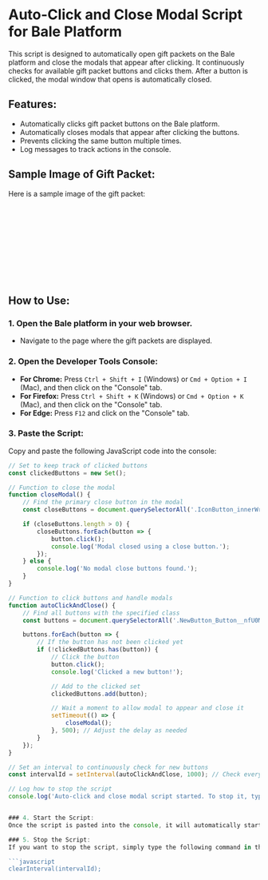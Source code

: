 # Auto-Click and Close Modal Script for Bale Platform

This script is designed to automatically open gift packets on the Bale platform and close the modals that appear after clicking. It continuously checks for available gift packet buttons and clicks them. After a button is clicked, the modal window that opens is automatically closed.

## Features:
- Automatically clicks gift packet buttons on the Bale platform.
- Automatically closes modals that appear after clicking the buttons.
- Prevents clicking the same button multiple times.
- Log messages to track actions in the console.

## Sample Image of Gift Packet:
Here is a sample image of the gift packet:

![Sample Gift Packet](https://123123131.51231/55456.img)

## How to Use:

### 1. Open the Bale platform in your web browser.
- Navigate to the page where the gift packets are displayed.

### 2. Open the Developer Tools Console:
- **For Chrome:** Press `Ctrl + Shift + I` (Windows) or `Cmd + Option + I` (Mac), and then click on the "Console" tab.
- **For Firefox:** Press `Ctrl + Shift + K` (Windows) or `Cmd + Option + K` (Mac), and then click on the "Console" tab.
- **For Edge:** Press `F12` and click on the "Console" tab.

### 3. Paste the Script:
Copy and paste the following JavaScript code into the console:

```javascript
// Set to keep track of clicked buttons
const clickedButtons = new Set();

// Function to close the modal
function closeModal() {
    // Find the primary close button in the modal
    const closeButtons = document.querySelectorAll('.IconButton_innerWrapper__rOOEI.Modal_NavIconButton__83r4y');

    if (closeButtons.length > 0) {
        closeButtons.forEach(button => {
            button.click();
            console.log('Modal closed using a close button.');
        });
    } else {
        console.log('No modal close buttons found.');
    }
}

// Function to click buttons and handle modals
function autoClickAndClose() {
    // Find all buttons with the specified class
    const buttons = document.querySelectorAll('.NewButton_Button__nfU0M.NewButton_Small__Mfg3w.NewButton_Filled__-Io2I.GiftMessage_OpenButton__TARZz');

    buttons.forEach(button => {
        // If the button has not been clicked yet
        if (!clickedButtons.has(button)) {
            // Click the button
            button.click();
            console.log('Clicked a new button!');

            // Add to the clicked set
            clickedButtons.add(button);

            // Wait a moment to allow modal to appear and close it
            setTimeout(() => {
                closeModal();
            }, 500); // Adjust the delay as needed
        }
    });
}

// Set an interval to continuously check for new buttons
const intervalId = setInterval(autoClickAndClose, 1000); // Check every second

// Log how to stop the script
console.log('Auto-click and close modal script started. To stop it, type clearInterval(intervalId) in the console.');


### 4. Start the Script:
Once the script is pasted into the console, it will automatically start checking for available buttons to click. The script will continuously search for new gift packet buttons every second.

### 5. Stop the Script:
If you want to stop the script, simply type the following command in the console:

```javascript
clearInterval(intervalId);
